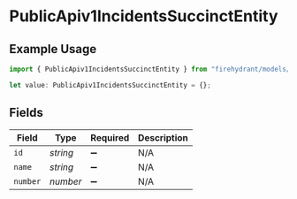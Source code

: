 # PublicApiv1IncidentsSuccinctEntity

## Example Usage

```typescript
import { PublicApiv1IncidentsSuccinctEntity } from "firehydrant/models/components";

let value: PublicApiv1IncidentsSuccinctEntity = {};
```

## Fields

| Field              | Type               | Required           | Description        |
| ------------------ | ------------------ | ------------------ | ------------------ |
| `id`               | *string*           | :heavy_minus_sign: | N/A                |
| `name`             | *string*           | :heavy_minus_sign: | N/A                |
| `number`           | *number*           | :heavy_minus_sign: | N/A                |